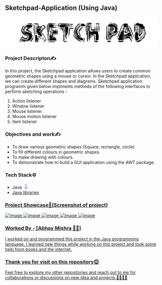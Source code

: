 
## Sketchpad-Application (Using Java)

![Standpickup logo](https://github.com/abhaymishra24/Sketchpad-Application/blob/main/Sketch-Pad.png)

### Project Descripton✍️
In this project, the Sketchpad application allows users to create common geometric shapes using a mouse or cursor.
In the Sketchpad application, we can create different shapes and diagrams.
Sketchpad application programm given below implments methods of the following interfaces to perform sketching operations -

1. Action listener
2. Window listener
3. Mouse listener
4. Mouse motion listener
5. Item listener

### Objectives and work✍️

- To draw various geometric shapes (Square, rectangle, circle)
- To fill different colours in geometric shapes.
- To make drawing with colours.
- To demonstrate how to build a GUI application using the AWT package.

### Tech Stack⚙️ 

- Java <a href="https://www.java.com" target="_blank" rel="noreferrer"> <img src="https://raw.githubusercontent.com/devicons/devicon/master/icons/java/java-original.svg" alt="java" width="20" height="20"/>
- Java libraries

### Project Showcase🚀(Screenshot of project)

<img width="400" alt="image" src="https://github.com/user-attachments/assets/b96f2c16-99c8-424f-8587-d4b09e82e606">
<img width="400" alt="image" src="https://github.com/user-attachments/assets/6b7dc7cf-dc3e-4cda-af5d-7e1eeec03ea2">
<img width="400" alt="image" src="https://github.com/user-attachments/assets/0bdafb3d-182d-468d-8095-9ec7bc323932">
<img width="400" alt="image" src="https://github.com/user-attachments/assets/c00592ae-4771-47b4-a1f3-e3c67572705a">
<img width="400" alt="image" src="https://github.com/user-attachments/assets/ac3811e8-3c52-4863-874c-91d42bdc964f">

### Worked By - [Abhay Mishra 🧑‍💻]
I worked on and programmed this project in the Java programming language. 
I learned new things while working on this project and took some help from books and the internet.

### Thank you for visit on this repository😊
Feel free to explore my other repositories and reach out to me for collaborations or discussions on new idea and projects.🤝😊🧑‍💻